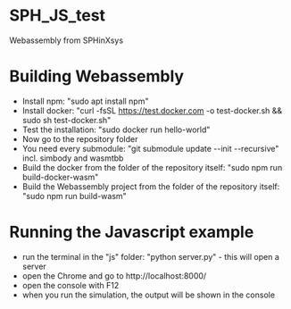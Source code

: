 # SPH_JS_test
Webassembly from SPHinXsys

# Building Webassembly
- Install npm: "sudo apt install npm"
- Install docker: "curl -fsSL https://test.docker.com -o test-docker.sh && sudo sh test-docker.sh"
- Test the installation: "sudo docker run hello-world"
- Now go to the repository folder
- You need every submodule: "git submodule update --init --recursive" incl. simbody and wasmtbb
- Build the docker from the folder of the repository itself: "sudo npm run build-docker-wasm"
- Build the Webassembly project from the folder of the repository itself:  "sudo npm run build-wasm"

# Running the Javascript example
- run the terminal in the "js" folder: "python server.py" - this will open a server
- open the Chrome and go to http://localhost:8000/
- open the console with F12
- when you run the simulation, the output will be shown in the console
